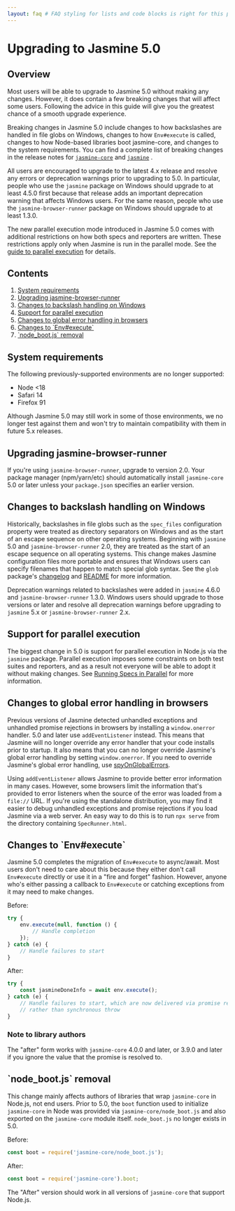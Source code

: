 ```yaml
---
layout: faq # FAQ styling for lists and code blocks is right for this page
---
```

<h1>Upgrading to Jasmine 5.0</h1>

<h2>Overview</h2>

Most users will be able to upgrade to Jasmine 5.0 without making any changes.
However, it does contain a few breaking changes that will affect some users.
Following the advice in this guide will give you the greatest chance of a smooth
upgrade experience.

Breaking changes in Jasmine 5.0 include changes to how backslashes are handled
in file globs on Windows, changes to how `Env#execute` is called, changes to how
Node-based libraries boot jasmine-core, and changes to the system requirements.
You can find a complete list of breaking changes in the release notes for
[`jasmine-core`](https://github.com/jasmine/jasmine/blob/main/release_notes/5.0.0.md)
and [`jasmine`](https://github.com/jasmine/jasmine-npm/blob/main/release_notes/5.0.0.md)
.

All users are encouraged to upgrade to the latest 4.x release and resolve any
errors or deprecation warnings prior to upgrading to 5.0. In particular, people
who use the `jasmine` package on Windows should upgrade to at least 4.5.0 first
because that release adds an important deprecation warning that affects Windows
users. For the same reason, people who use the `jasmine-browser-runner` package
on Windows should upgrade to at least 1.3.0.

The new parallel execution mode introduced in Jasmine 5.0 comes with additional
restrictions on how both specs and reporters are written. These restrictions
apply only when Jasmine is run in the parallel mode. See the
[guide to parallel execution](running_specs_in_parallel) for details.

<h2>Contents</h2>

<ol>
  <li><a href="#system-requirements">System requirements</a></li>
  <li><a href="#upgrading-jasmine-browser-runner">Upgrading jasmine-browser-runner</a></li>
  <li><a href="#changes-to-backslash-handling-on-windows">Changes to backslash handling on Windows</a></li>
  <li><a href="#support-for-parallel-execution">Support for parallel execution</a></li>
  <li><a href="#changes-to-global-error-handling-in-browsers">Changes to global error handling in browsers</a></li>
  <li><a href="#changes-to-env-execute" markdown="1">Changes to `Env#execute`</a></li>
  <li><a href="#node_boot-js-removal" markdown="1">`node_boot.js` removal</a></li>
</ol>

<h2>System requirements</h2>

The following previously-supported environments are no longer supported:

* Node <18
* Safari 14
* Firefox 91

Although Jasmine 5.0 may still work in some of those environments, we no longer
test against them and won't try to maintain compatibility with them in future
5.x releases.

<h2>Upgrading jasmine-browser-runner</h2>

If you're using `jasmine-browser-runner`, upgrade to version 2.0. Your package
manager (npm/yarn/etc) should automatically install `jasmine-core` 5.0 or later
unless your `package.json` specifies an earlier version.

<h2>Changes to backslash handling on Windows</h2>

Historically, backslashes in file globs such as the `spec_files` configuration
property were treated as directory separators on Windows and as the start of an
escape sequence on other operating systems. Beginning with `jasmine` 5.0 and
`jasmine-browser-runner` 2.0, they are treated as the start of an escape
sequence on all operating systems. This change makes Jasmine configuration files
more portable and ensures that Windows users can specify filenames that happen
to match special glob syntax. See the `glob` package's
[changelog](https://github.com/isaacs/node-glob/blob/main/changelog.md#80) and
[README](https://github.com/isaacs/node-glob/blob/main/README.md)
for more information.

Deprecation warnings related to backslashes were added in `jasmine` 4.6.0 and
`jasmine-browser-runner` 1.3.0. Windows users should upgrade to those versions
or later and resolve all deprecation warnings before upgrading to `jasmine` 5.x
or `jasmine-browser-runner` 2.x.

<h2>Support for parallel execution</h2>

The biggest change in 5.0 is support for parallel execution in Node.js via the
`jasmine` package. Parallel execution imposes some constraints on both test
suites and reporters, and as a result not everyone will be able to adopt it
without making changes. See [Running Specs in Parallel](running_specs_in_parallel)
for more information.

<h2>Changes to global error handling in browsers</h2>

Previous versions of Jasmine detected unhandled exceptions and unhandled promise
rejections in browsers by installing a `window.onerror` handler. 5.0 and later
use `addEventListener` instead. This means that Jasmine will no longer override
any error handler that your code installs prior to startup. It also means that
you can no longer override Jasmine's global error handling by setting
`window.onerror`. If you need to override Jasmine's global error handling, use
[spyOnGlobalErrors](http://localhost:4000/api/4.6/jasmine.html#.spyOnGlobalErrorsAsync).

Using `addEventListener` allows Jasmine to provide better error information in
many cases. However, some browsers limit the information that's provided to
error listeners when the source of the error was loaded from a `file://` URL. If
you're using the standalone distribution, you may find it easier to debug
unhandled exceptions and promise rejections if you load Jasmine via a web
server. An easy way to do this is to run `npx serve` from the directory
containing
`SpecRunner.html`.

<h2 markdown="1">Changes to `Env#execute`</h2>

Jasmine 5.0 completes the migration of `Env#execute` to async/await. Most users
don't need to care about this because they either don't call `Env#execute`
directly or use it in a "fire and forget" fashion. However, anyone who's either
passing a callback to `Env#execute` or catching exceptions from it may need to
make changes.

Before:

```javascript
try {
    env.execute(null, function () {
        // Handle completion
    });
} catch (e) {
    // Handle failures to start
}
```

After:

```javascript
try {
    const jasmineDoneInfo = await env.execute();
} catch (e) {
    // Handle failures to start, which are now delivered via promise rejection
    // rather than synchronous throw
}
```

<h3>Note to library authors</h3>

The "after" form works with `jasmine-core` 4.0.0 and later, or 3.9.0 and later
if you ignore the value that the promise is resolved to.

<h2 markdown="1">`node_boot.js` removal</h2>

This change mainly affects authors of libraries that wrap `jasmine-core` in
Node.js, not end users. Prior to 5.0, the `boot` function used to
initialize `jasmine-core` in Node was provided via `jasmine-core/node_boot.js`
and also exported on the `jasmine-core` module itself. `node_boot.js` no longer
exists in 5.0.

Before:

```javascript
const boot = require('jasmine-core/node_boot.js');
```

After:

```javascript
const boot = require('jasmine-core').boot;
```

The "After" version should work in all versions of `jasmine-core` that support
Node.js.